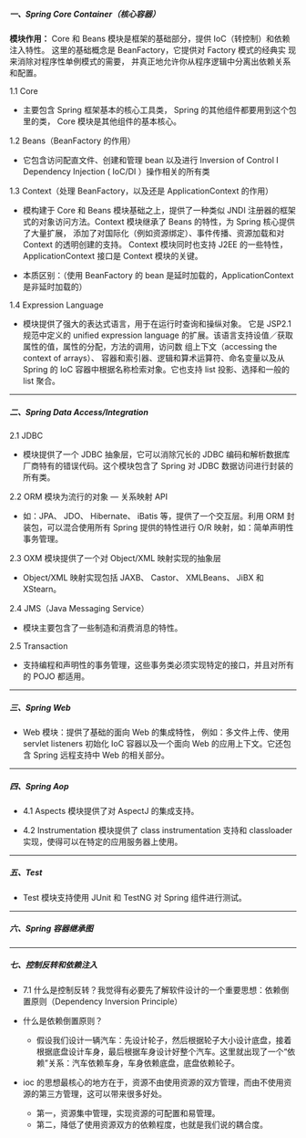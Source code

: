 ##### 一、Spring Core Container（核心容器）
**模块作用：** Core 和 Beans 模块是框架的基础部分，提供 IoC（转控制）和依赖注入特性。 这里的基础概念是 BeanFactory，它提供对 Factory 模式的经典实 现来消除对程序性单例模式的需要，
并真正地允许你从程序逻辑中分离出依赖关系和配置。

1.1 Core
- 主要包含 Spring 框架基本的核心工具类， Spring 的其他组件都要用到这个包里的类， Core 模块是其他组件的基本核心。

1.2 Beans（BeanFactory 的作用）
- 它包含访问配直文件、创建和管理 bean 以及进行 Inversion of Control I Dependency Injection ( IoC/DI ）操作相关的所有类

1.3 Context（处理 BeanFactory，以及还是 ApplicationContext 的作用）
- 模构建于 Core 和 Beans 模块基础之上，提供了一种类似 JNDI 注册器的框架式的对象访问方法。Context 模块继承了 Beans 的特性，为 Spring 核心提供了大量扩展，
添加了对国际化（例如资源绑定）、事件传播、资源加载和对 Context 的透明创建的支持。 Context 模块同时也支持 J2EE 的一些特性，ApplicationContext 接口是 Context 模块的关键。

- 本质区别：（使用 BeanFactory 的 bean 是延时加载的，ApplicationContext 是非延时加载的）

1.4 Expression Language
- 模块提供了强大的表达式语言，用于在运行时查询和操纵对象。 它是 JSP2.1 规范中定义的 unified expression language 的扩展。该语言支持设值／获取属性的值，属性的分配，方法的调用，访问数
组上下文（accessing the context of arrays）、 容器和索引器、逻辑和算术运算符、命名变量以及从 Spring 的 IoC 容器中根据名称检索对象。它也支持 list 投影、选择和一般的 list 聚合。

---
##### 二、Spring Data Access/Integration

2.1 JDBC
- 模块提供了一个 JDBC 抽象层，它可以消除冗长的 JDBC 编码和解析数据库厂商特有的错误代码。这个模块包含了 Spring 对 JDBC 数据访问进行封装的所有类。

2.2 ORM 模块为流行的对象 — 关系映射 API
- 如：JPA、 JDO、 Hibernate、 iBatis 等，提供了一个交互层。利用 ORM 封装包，可以混合使用所有 Spring 提供的特性进行 O/R 映射，如：简单声明性事务管理。

2.3 OXM 模块提供了一个对 Object/XML 映射实现的抽象层
- Object/XML 映射实现包括 JAXB、 Castor、 XMLBeans、 JiBX 和 XStearn。

2.4 JMS（Java Messaging Service）
- 模块主要包含了一些制造和消费消息的特性。

2.5 Transaction
- 支持编程和声明性的事务管理，这些事务类必须实现特定的接口，并且对所有的 POJO 都适用。
  
---
##### 三、Spring Web
- Web 模块：提供了基础的面向 Web 的集成特性， 例如：多文件上传、使用 servlet listeners 初始化 IoC 容器以及一个面向 Web 的应用上下文。它还包含 Spring 远程支持中 Web 的相关部分。
 
---
##### 四、Spring Aop
- 4.1 Aspects 模块提供了对 AspectJ 的集成支持。

- 4.2 Instrumentation 模块提供了 class instrumentation 支持和 classloader 实现，使得可以在特定的应用服务器上使用。

---
##### 五、Test
- Test 模块支持使用 JUnit 和 TestNG 对 Spring 组件进行测试。

---
##### 六、Spring 容器继承图

---
##### 七、控制反转和依赖注入
- 7.1 什么是控制反转？我觉得有必要先了解软件设计的一个重要思想：依赖倒置原则（Dependency Inversion Principle）

- 什么是依赖倒置原则？
    - 假设我们设计一辆汽车：先设计轮子，然后根据轮子大小设计底盘，接着根据底盘设计车身，最后根据车身设计好整个汽车。这里就出现了一个“依赖”关系：汽车依赖车身，车身依赖底盘，底盘依赖轮子。
    
- ioc 的思想最核心的地方在于，资源不由使用资源的双方管理，而由不使用资源的第三方管理，这可以带来很多好处。
    - 第一，资源集中管理，实现资源的可配置和易管理。
    - 第二，降低了使用资源双方的依赖程度，也就是我们说的耦合度。   




